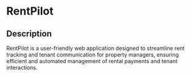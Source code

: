 # RentPilot
## Description
RentPilot is a user-friendly web application designed to streamline rent tracking and tenant communication for
property managers, ensuring efficient and automated management of rental payments and tenant interactions.
